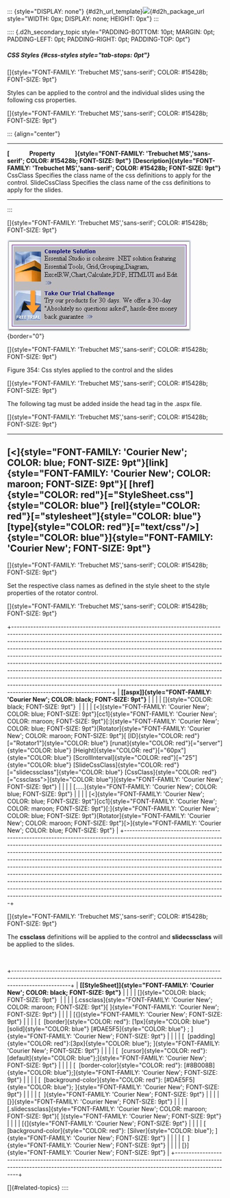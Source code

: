 ::: {style="DISPLAY: none"}
[](ms-xhelp:///?Id=d2h_url_template){#d2h_url_template}![](!package_url!){#d2h_package_url style="WIDTH: 0px; DISPLAY: none; HEIGHT: 0px"}
:::

:::: {.d2h_secondary_topic style="PADDING-BOTTOM: 10pt; MARGIN: 0pt; PADDING-LEFT: 0pt; PADDING-RIGHT: 0pt; PADDING-TOP: 0pt"}
##### CSS Styles {#css-styles style="tab-stops: 0pt"}

[]{style="FONT-FAMILY: 'Trebuchet MS','sans-serif'; COLOR: #15428b; FONT-SIZE: 9pt"} 

Styles can be applied to the control and the individual slides using the following css properties.

[]{style="FONT-FAMILY: 'Trebuchet MS','sans-serif'; COLOR: #15428b; FONT-SIZE: 9pt"} 

::: {align="center"}
  ------------------------------------------------------------------------------------------------------------------------------ -----------------------------------------------------------------------------------------------------
  **[              Property              ]{style="FONT-FAMILY: 'Trebuchet MS','sans-serif'; COLOR: #15428b; FONT-SIZE: 9pt"}**   **[Description]{style="FONT-FAMILY: 'Trebuchet MS','sans-serif'; COLOR: #15428b; FONT-SIZE: 9pt"}**
  CssClass                                                                                                                       Specifies the class name of the css definitions to apply for the control.
  SlideCssClass                                                                                                                  Specifies the class name of the css definitions to apply for the slides.
  ------------------------------------------------------------------------------------------------------------------------------ -----------------------------------------------------------------------------------------------------
:::

[]{style="FONT-FAMILY: 'Trebuchet MS','sans-serif'; COLOR: #15428b; FONT-SIZE: 9pt"} 

![](ImagesExt/image72_478.jpg){border="0"}

[]{style="FONT-FAMILY: 'Trebuchet MS','sans-serif'; COLOR: #15428b; FONT-SIZE: 9pt"} 

Figure 354: Css styles applied to the control and the slides

[]{style="FONT-FAMILY: 'Trebuchet MS','sans-serif'; COLOR: #15428b; FONT-SIZE: 9pt"} 

The following tag must be added inside the head tag in the .aspx file.

[]{style="FONT-FAMILY: 'Trebuchet MS','sans-serif'; COLOR: #15428b; FONT-SIZE: 9pt"} 

  -------------------------------------------------------------------------------------------------------------------------------------------------------------------------------------------------------------------------------------------------------------------------------------------------------------------------------------------------------------------------------------------------------------
  [\<]{style="FONT-FAMILY: 'Courier New'; COLOR: blue; FONT-SIZE: 9pt"}[link]{style="FONT-FAMILY: 'Courier New'; COLOR: maroon; FONT-SIZE: 9pt"}[ [href]{style="COLOR: red"}[=\"StyleSheet.css\"]{style="COLOR: blue"} [rel]{style="COLOR: red"}[=\"stylesheet\"]{style="COLOR: blue"} [type]{style="COLOR: red"}[=\"text/css\"/\>]{style="COLOR: blue"}]{style="FONT-FAMILY: 'Courier New'; FONT-SIZE: 9pt"}
  -------------------------------------------------------------------------------------------------------------------------------------------------------------------------------------------------------------------------------------------------------------------------------------------------------------------------------------------------------------------------------------------------------------

[]{style="FONT-FAMILY: 'Trebuchet MS','sans-serif'; COLOR: #15428b; FONT-SIZE: 9pt"} 

Set the respective class names as defined in the style sheet to the style properties of the rotator control.

[]{style="FONT-FAMILY: 'Trebuchet MS','sans-serif'; COLOR: #15428b; FONT-SIZE: 9pt"} 

+------------------------------------------------------------------------------------------------------------------------------------------------------------------------------------------------------------------------------------------------------------------------------------------------------------------------------------------------------------------------------------------------------------------------------------------------------------------------------------------------------------------------------------------------------------------------------------------------------------------------------------------------------------------------------------------------------------------------------------------------------------------+
| **[\[aspx\]]{style="FONT-FAMILY: 'Courier New'; COLOR: black; FONT-SIZE: 9pt"}**                                                                                                                                                                                                                                                                                                                                                                                                                                                                                                                                                                                                                                                                                 |
|                                                                                                                                                                                                                                                                                                                                                                                                                                                                                                                                                                                                                                                                                                                                                                  |
| []{style="COLOR: black; FONT-SIZE: 9pt"}                                                                                                                                                                                                                                                                                                                                                                                                                                                                                                                                                                                                                                                                                                                         |
|                                                                                                                                                                                                                                                                                                                                                                                                                                                                                                                                                                                                                                                                                                                                                                  |
| [\<]{style="FONT-FAMILY: 'Courier New'; COLOR: blue; FONT-SIZE: 9pt"}[cc1]{style="FONT-FAMILY: 'Courier New'; COLOR: maroon; FONT-SIZE: 9pt"}[:]{style="FONT-FAMILY: 'Courier New'; COLOR: blue; FONT-SIZE: 9pt"}[Rotator]{style="FONT-FAMILY: 'Courier New'; COLOR: maroon; FONT-SIZE: 9pt"}[ [ID]{style="COLOR: red"}[=\"Rotator1\"]{style="COLOR: blue"} [runat]{style="COLOR: red"}[=\"server\"]{style="COLOR: blue"} [Height]{style="COLOR: red"}[=\"60px\"]{style="COLOR: blue"} [ScrollInterval]{style="COLOR: red"}[=\"25\"]{style="COLOR: blue"} [SlideCssClass]{style="COLOR: red"}[=\"slidecssclass\"]{style="COLOR: blue"} [CssClass]{style="COLOR: red"}[=\"cssclass\"\>]{style="COLOR: blue"}]{style="FONT-FAMILY: 'Courier New'; FONT-SIZE: 9pt"} |
|                                                                                                                                                                                                                                                                                                                                                                                                                                                                                                                                                                                                                                                                                                                                                                  |
| [\.....]{style="FONT-FAMILY: 'Courier New'; COLOR: blue; FONT-SIZE: 9pt"}                                                                                                                                                                                                                                                                                                                                                                                                                                                                                                                                                                                                                                                                                        |
|                                                                                                                                                                                                                                                                                                                                                                                                                                                                                                                                                                                                                                                                                                                                                                  |
| [\<]{style="FONT-FAMILY: 'Courier New'; COLOR: blue; FONT-SIZE: 9pt"}[cc1]{style="FONT-FAMILY: 'Courier New'; COLOR: maroon; FONT-SIZE: 9pt"}[:]{style="FONT-FAMILY: 'Courier New'; COLOR: blue; FONT-SIZE: 9pt"}[Rotator]{style="FONT-FAMILY: 'Courier New'; COLOR: maroon; FONT-SIZE: 9pt"}[\>]{style="FONT-FAMILY: 'Courier New'; COLOR: blue; FONT-SIZE: 9pt"}                                                                                                                                                                                                                                                                                                                                                                                               |
+------------------------------------------------------------------------------------------------------------------------------------------------------------------------------------------------------------------------------------------------------------------------------------------------------------------------------------------------------------------------------------------------------------------------------------------------------------------------------------------------------------------------------------------------------------------------------------------------------------------------------------------------------------------------------------------------------------------------------------------------------------------+

[]{style="FONT-FAMILY: 'Trebuchet MS','sans-serif'; COLOR: #15428b; FONT-SIZE: 9pt"} 

The **cssclass** definitions will be applied to the control and **slidecssclass** will be applied to the slides.

 

+---------------------------------------------------------------------------------------------------------------------------------------------------------------------------------+
| **[\[StyleSheet\]]{style="FONT-FAMILY: 'Courier New'; COLOR: black; FONT-SIZE: 9pt"}**                                                                                          |
|                                                                                                                                                                                 |
| []{style="COLOR: black; FONT-SIZE: 9pt"}                                                                                                                                        |
|                                                                                                                                                                                 |
| [.cssclass]{style="FONT-FAMILY: 'Courier New'; COLOR: maroon; FONT-SIZE: 9pt"}[ ]{style="FONT-FAMILY: 'Courier New'; FONT-SIZE: 9pt"}                                           |
|                                                                                                                                                                                 |
| [{]{style="FONT-FAMILY: 'Courier New'; FONT-SIZE: 9pt"}                                                                                                                         |
|                                                                                                                                                                                 |
| [  [border]{style="COLOR: red"}: [1px]{style="COLOR: blue"} [solid]{style="COLOR: blue"} [#DAE5F5]{style="COLOR: blue"} ; ]{style="FONT-FAMILY: 'Courier New'; FONT-SIZE: 9pt"} |
|                                                                                                                                                                                 |
| [  [padding]{style="COLOR: red"}:[3px]{style="COLOR: blue"}; ]{style="FONT-FAMILY: 'Courier New'; FONT-SIZE: 9pt"}                                                              |
|                                                                                                                                                                                 |
| [  [cursor]{style="COLOR: red"}:[default]{style="COLOR: blue"};]{style="FONT-FAMILY: 'Courier New'; FONT-SIZE: 9pt"}                                                            |
|                                                                                                                                                                                 |
| [  [border-color]{style="COLOR: red"}: [#8B008B]{style="COLOR: blue"};]{style="FONT-FAMILY: 'Courier New'; FONT-SIZE: 9pt"}                                                     |
|                                                                                                                                                                                 |
| [  [background-color]{style="COLOR: red"}: [#DAE5F5]{style="COLOR: blue"}; ]{style="FONT-FAMILY: 'Courier New'; FONT-SIZE: 9pt"}                                                |
|                                                                                                                                                                                 |
| [  ]{style="FONT-FAMILY: 'Courier New'; FONT-SIZE: 9pt"}                                                                                                                        |
|                                                                                                                                                                                 |
| [}]{style="FONT-FAMILY: 'Courier New'; FONT-SIZE: 9pt"}                                                                                                                         |
|                                                                                                                                                                                 |
| [.slidecssclass]{style="FONT-FAMILY: 'Courier New'; COLOR: maroon; FONT-SIZE: 9pt"}[ ]{style="FONT-FAMILY: 'Courier New'; FONT-SIZE: 9pt"}                                      |
|                                                                                                                                                                                 |
| [{]{style="FONT-FAMILY: 'Courier New'; FONT-SIZE: 9pt"}                                                                                                                         |
|                                                                                                                                                                                 |
| [  [background-color]{style="COLOR: red"}: [Silver]{style="COLOR: blue"}; ]{style="FONT-FAMILY: 'Courier New'; FONT-SIZE: 9pt"}                                                 |
|                                                                                                                                                                                 |
| [  ]{style="FONT-FAMILY: 'Courier New'; FONT-SIZE: 9pt"}                                                                                                                        |
|                                                                                                                                                                                 |
| [}]{style="FONT-FAMILY: 'Courier New'; FONT-SIZE: 9pt"}                                                                                                                         |
+---------------------------------------------------------------------------------------------------------------------------------------------------------------------------------+

[]{#related-topics}
::::
